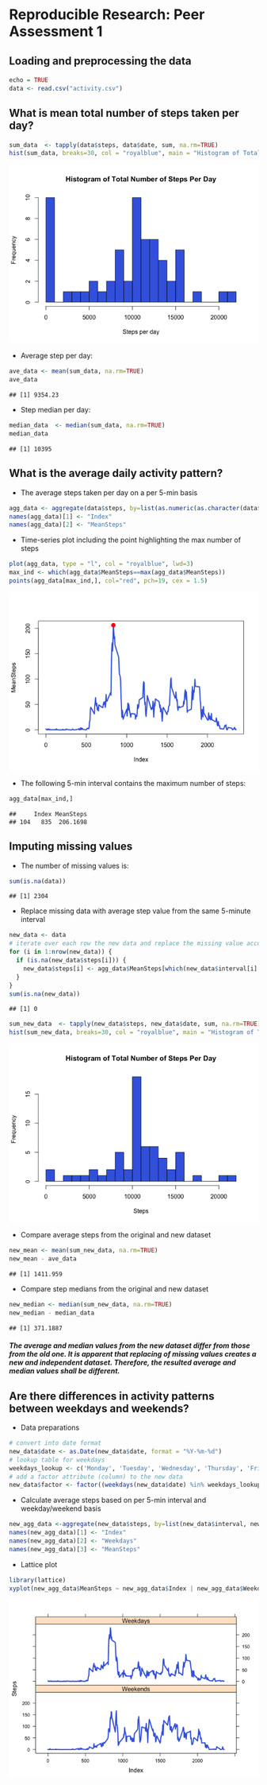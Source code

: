 # Reproducible Research: Peer Assessment 1
## Loading and preprocessing the data

```r
echo = TRUE 
data <- read.csv("activity.csv")
```

## What is mean total number of steps taken per day?


```r
sum_data  <- tapply(data$steps, data$date, sum, na.rm=TRUE)
hist(sum_data, breaks=30, col = "royalblue", main = "Histogram of Total Number of Steps Per Day", xlab="Steps per day")
```

![](PA1_template_files/figure-html/unnamed-chunk-2-1.png) 

* Average step per day:

```r
ave_data <- mean(sum_data, na.rm=TRUE)
ave_data
```

```
## [1] 9354.23
```
* Step median per day:

```r
median_data  <- median(sum_data, na.rm=TRUE)
median_data
```

```
## [1] 10395
```

## What is the average daily activity pattern?
* The average steps taken per day on a per 5-min basis

```r
agg_data <- aggregate(data$steps, by=list(as.numeric(as.character(data$interval))), FUN=mean, na.rm=T)
names(agg_data)[1] <- "Index"
names(agg_data)[2] <- "MeanSteps"
```
* Time-series plot including the point highlighting the max number of steps

```r
plot(agg_data, type = "l", col = "royalblue", lwd=3)
max_ind <- which(agg_data$MeanSteps==max(agg_data$MeanSteps))
points(agg_data[max_ind,], col="red", pch=19, cex = 1.5)
```

![](PA1_template_files/figure-html/unnamed-chunk-6-1.png) 

* The following 5-min interval contains the maximum number of steps:

```r
agg_data[max_ind,]
```

```
##     Index MeanSteps
## 104   835  206.1698
```

## Imputing missing values
* The number of missing values is:

```r
sum(is.na(data))
```

```
## [1] 2304
```
* Replace missing data with average step value from the same 5-minute interval

```r
new_data <- data 
# iterate over each row the new data and replace the missing value accordingly
for (i in 1:nrow(new_data)) {
  if (is.na(new_data$steps[i])) {
    new_data$steps[i] <- agg_data$MeanSteps[which(new_data$interval[i] == agg_data$Index)]
  }
}
sum(is.na(new_data))
```

```
## [1] 0
```

```r
sum_new_data  <- tapply(new_data$steps, new_data$date, sum, na.rm=TRUE)
hist(sum_new_data, breaks=30, col = "royalblue", main = "Histogram of Total Number of Steps Per Day", xlab="Steps")
```

![](PA1_template_files/figure-html/unnamed-chunk-10-1.png) 

* Compare average steps from the original and new dataset

```r
new_mean <- mean(sum_new_data, na.rm=TRUE)
new_mean - ave_data
```

```
## [1] 1411.959
```
* Compare step medians from the original and new dataset

```r
new_median <- median(sum_new_data, na.rm=TRUE)
new_median - median_data
```

```
## [1] 371.1887
```
##### The average and median values from the new dataset differ from those from the old one. It is apparent that replacing of missing values creates a new and independent dataset. Therefore, the resulted average and median values shall be different.

## Are there differences in activity patterns between weekdays and weekends?
* Data preparations

```r
# convert into date format
new_data$date <- as.Date(new_data$date, format = "%Y-%m-%d")
# lookup table for weekdays
weekdays_lookup <- c('Monday', 'Tuesday', 'Wednesday', 'Thursday', 'Friday')
# add a factor attribute (column) to the new data
new_data$factor <- factor((weekdays(new_data$date) %in% weekdays_lookup), levels=c(FALSE, TRUE), labels=c('Weekends', 'Weekdays') )
```
* Calculate average steps based on per 5-min interval and weekday/weekend basis

```r
new_agg_data <-aggregate(new_data$steps, by=list(new_data$interval, new_data$factor), FUN=mean, na.rm=TRUE)
names(new_agg_data)[1] <- "Index"
names(new_agg_data)[2] <- "Weekdays"
names(new_agg_data)[3] <- "MeanSteps"
```
* Lattice plot

```r
library(lattice)
xyplot(new_agg_data$MeanSteps ~ new_agg_data$Index | new_agg_data$Weekdays, type = "l", layout = c(1, 2), col= 'royalblue', lwd=3, xlab ="Index", ylab = "Steps")
```

![](PA1_template_files/figure-html/unnamed-chunk-15-1.png) 
